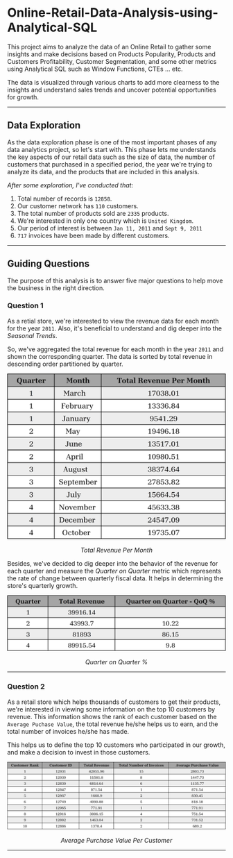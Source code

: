 # Online-Retail-Data-Analysis-using-Analytical-SQL
This project aims to analyze the data of an Online Retail to gather some insights and make decisions based on Products Popularity, Products and Customers Profitability, Customer Segmentation, and some other metrics using Analytical SQL such as Window Functions, CTEs ... etc.

The data is visualized through various charts to add more clearness to the insights and understand sales trends and uncover potential opportunities for growth.

---

## Data Exploration ##

As the data exploration phase is one of the most important phases of any data analytics project, so let's start with. This phase lets me understands the key aspects of our retail data such as the size of data, the number of customers that purchased in a specified period, the year we're trying to analyze its data, and the products that are included in this analysis.

*After some exploration, I've conducted that:*
1. Total number of records is `12858`.
2. Our customer network has `110` customers.
3. The total number of products sold are `2335` products.
4. We're interested in only one country which is `United Kingdom`.
5. Our period of interest is between `Jan 11, 2011` and `Sept 9, 2011`
6. `717` invoices have been made by different customers.

---

## Guiding Questions ##

The purpose of this analysis is to answer five major questions to help move the business in the right direction.

### Question 1 ###

As a retial store, we're interested to view the revenue data for each month for the year `2011`. Also, it's beneficial to understand and dig deeper into the *Seasonal Trends*.

So, we've aggregated the total revenue for each month in the year `2011` and shown the corresponding quarter. The data is sorted by total revenue in descending order partitioned by quarter.

<div align="center">
  <img src="images/seasonal-trends.jpg" alt="Image" width=700>
  <p><em>Total Revenue Per Month</em></p>
</div>

Besides, we've decided to dig deeper into the behavior of the revenue for each quarter and measure the *Quarter on Quarter* metric which represents the rate of change between quarterly fiscal data. It helps in determining the store's quarterly growth.

<div align="center">
  <img src="images/QoQ.jpg" alt="Image" width=700>
  <p><em>Quarter on Quarter %</em></p>
</div>

---

### Question 2 ###

As a retail store which helps thousands of customers to get their products, we're interested in viewing some information on the top 10 customers by revenue. This information shows the rank of each customer based on the `Average Puchase Value`, the total revenue he/she helps us to earn, and the total number of invoices he/she has made.

This helps us to define the top 10 customers who participated in our growth, and make a decision to invest in those customers.

<div align="center">
  <img src="images/average-purchase-value.jpg" alt="Image" width=700>
  <p><em>Average Purchase Value Per Customer</em></p>
</div>

---